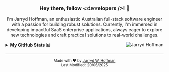<h3 align="center">Hey there, fellow <𝚍𝚎𝚟elopers />! 👋</h3>

<p align="center">
  I'm Jarryd Hoffman, an enthusiastic Australian full-stack software engineer with a passion for building robust solutions.
  Currently, I'm immersed in developing impactful SaaS enterprise applications, always eager to explore new technologies and craft practical solutions to real-world challenges.
</p>

<details>
  <summary>
    <b>My GitHub Stats 📊</b>
    <img align="right" src="https://komarev.com/ghpvc/?username=jarryd-w-hoffman&label=Profile%20views&color=0e75b6&style=flat" alt="Jarryd Hoffman" />
  </summary>
  <br />
  <p align="center">
    <a href="https://github.com/ryo-ma/github-profile-trophy">
      <img src="https://github-profile-trophy.vercel.app/?username=jarryd-w-hoffman" alt="jarryd-w-hoffman" />
    </a>
  </p>
  <p align="center">
    <img align="center" src="https://github-readme-stats.vercel.app/api/top-langs?username=jarryd-w-hoffman&show_icons=true&locale=en&layout=compact" alt="jarryd-w-hoffman" />
  </p>
  <div align="center">
    <p>
      <img align="center" src="https://github-readme-stats.vercel.app/api?username=jarryd-w-hoffman&show_icons=true&locale=en" alt="jarryd-w-hoffman" />
      <img align="center" src="https://github-readme-streak-stats.herokuapp.com/?user=jarryd-w-hoffman&" alt="jarryd-w-hoffman" />
    </p>
  </div>
</details>

---

<p align="center">
  <sub>Made with ❤️ by <a href="https://github.com/Jarryd-W-Hoffman">Jarryd W. Hoffman</a></sub>
  <br />
  <sub>Last Modified: 20/06/2025</sub>
</p>
